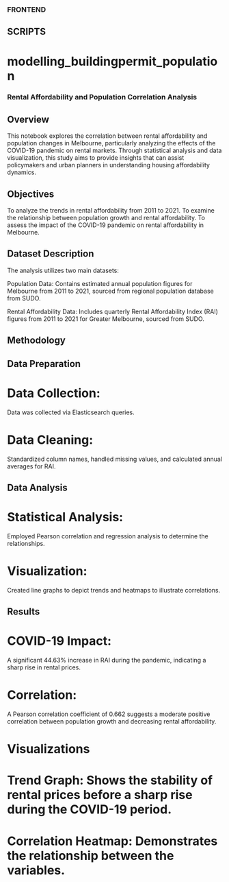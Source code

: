 ### FRONTEND


## SCRIPTS
 # modelling_buildingpermit_population


### Rental Affordability and Population Correlation Analysis

## Overview

This notebook explores the correlation between rental affordability and population changes in Melbourne, particularly analyzing the effects of the COVID-19 pandemic on rental markets. Through statistical analysis and data visualization, this study aims to provide insights that can assist policymakers and urban planners in understanding housing affordability dynamics.

## Objectives

To analyze the trends in rental affordability from 2011 to 2021.
To examine the relationship between population growth and rental affordability.
To assess the impact of the COVID-19 pandemic on rental affordability in Melbourne.

## Dataset Description

The analysis utilizes two main datasets:

Population Data: Contains estimated annual population figures for Melbourne from 2011 to 2021, sourced from regional population database from SUDO.

Rental Affordability Data: Includes quarterly Rental Affordability Index (RAI) figures from 2011 to 2021 for Greater Melbourne, sourced from SUDO.

## Methodology

 ## Data Preparation
# Data Collection: 
Data was collected via Elasticsearch queries.
# Data Cleaning: 
Standardized column names, handled missing values, and calculated annual averages for RAI.
## Data Analysis
# Statistical Analysis: 
Employed Pearson correlation and regression analysis to determine the relationships.
# Visualization: 
Created line graphs to depict trends and heatmaps to illustrate correlations.

## Results

# COVID-19 Impact: 
A significant 44.63% increase in RAI during the pandemic, indicating a sharp rise in rental prices.
# Correlation: 
A Pearson correlation coefficient of 0.662 suggests a moderate positive correlation between population growth and decreasing rental affordability.
# Visualizations
# Trend Graph: Shows the stability of rental prices before a sharp rise during the COVID-19 period.
# Correlation Heatmap: Demonstrates the relationship between the variables.
